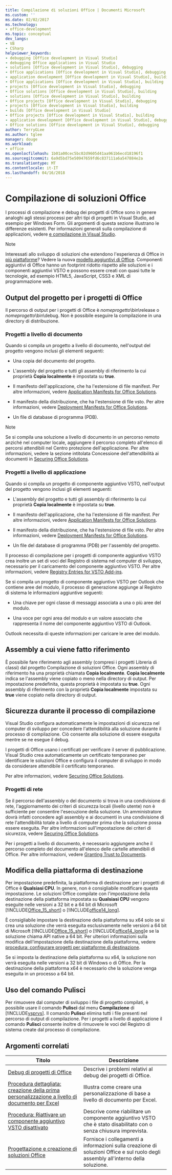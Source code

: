 ```yaml
---
title: Compilazione di soluzioni Office | Documenti Microsoft
ms.custom: ''
ms.date: 02/02/2017
ms.technology:
- office-development
ms.topic: conceptual
dev_langs:
- VB
- CSharp
helpviewer_keywords:
- debugging [Office development in Visual Studio]
- debugging Office applications in Visual Studio
- solutions [Office development in Visual Studio], debugging
- Office applications [Office development in Visual Studio], debugging
- application development [Office development in Visual Studio], building
- Office applications [Office development in Visual Studio], building
- projects [Office development in Visual Studio], debugging
- Office solutions [Office development in Visual Studio], building
- solutions [Office development in Visual Studio], building
- Office projects [Office development in Visual Studio], debugging
- projects [Office development in Visual Studio], building
- builds [Office development in Visual Studio]
- Office projects [Office development in Visual Studio], building
- application development [Office development in Visual Studio], debugging
- Office solutions [Office development in Visual Studio], debugging
author: TerryGLee
ms.author: tglee
manager: douge
ms.workload:
- office
ms.openlocfilehash: 1b01a00cec5bc02d9605d41aa961b6ecd18196f1
ms.sourcegitcommit: 6a9d5bd75e50947659fd6c837111a6a547884e2a
ms.translationtype: MT
ms.contentlocale: it-IT
ms.lasthandoff: 04/16/2018
---
```

# <a name="building-office-solutions"></a>Compilazione di soluzioni Office
  I processi di compilazione e debug dei progetti di Office sono in genere analoghi agli stessi processi per altri tipi di progetti in Visual Studio, ad esempio per Windows Form. Gli argomenti di questa sezione illustrano le differenze esistenti. Per informazioni generali sulla compilazione di applicazioni, vedere [e compilazione in Visual Studio](/visualstudio/ide/compiling-and-building-in-visual-studio).  
  
> [!NOTE]  
>  Interessati allo sviluppo di soluzioni che estendono l'esperienza di Office in [più piattaforme](https://dev.office.com/add-in-availability)? Vedere la nuova [modello aggiuntivi di Office](https://dev.office.com/docs/add-ins/overview/office-add-ins). Componenti aggiuntivi di Office hanno un footprint ridotto rispetto alle soluzioni e i componenti aggiuntivi VSTO e possono essere creati con quasi tutte le tecnologie, ad esempio HTML5, JavaScript, CSS3 e XML di programmazione web.  
  
## <a name="project-output-for-office-projects"></a>Output del progetto per i progetti di Office  
 Il percorso di output per i progetti di Office è *nomeprogetto*\bin\release o *nomeprogetto*\bin\debug. Non è possibile eseguire la compilazione in una directory di distribuzione.  
  
### <a name="document-level-projects"></a>Progetti a livello di documento  
 Quando si compila un progetto a livello di documento, nell'output del progetto vengono inclusi gli elementi seguenti:  
  
-   Una copia del documento del progetto.  
  
-   L'assembly del progetto e tutti gli assembly di riferimento la cui proprietà **Copia localmente** è impostata su **true**.  
  
-   Il manifesto dell'applicazione, che ha l'estensione di file manifest. Per altre informazioni, vedere [Application Manifests for Office Solutions](../vsto/application-manifests-for-office-solutions.md).  
  
-   Il manifesto della distribuzione, che ha l'estensione di file vsto. Per altre informazioni, vedere [Deployment Manifests for Office Solutions](../vsto/deployment-manifests-for-office-solutions.md).  
  
-   Un file di database di programma (PDB).  
  
> [!NOTE]  
>  Se si compila una soluzione a livello di documento in un percorso remoto anziché nel computer locale, aggiungere il percorso completo all'elenco di percorsi attendibili nel Centro protezione dell'applicazione. Per altre informazioni, vedere la sezione intitolata Concessione dell'attendibilità ai documenti in [Securing Office Solutions](../vsto/securing-office-solutions.md).  
  
### <a name="application-level-projects"></a>Progetti a livello di applicazione  
 Quando si compila un progetto di componente aggiuntivo VSTO, nell'output del progetto vengono inclusi gli elementi seguenti:  
  
-   L'assembly del progetto e tutti gli assembly di riferimento la cui proprietà **Copia localmente** è impostata su **true**.  
  
-   Il manifesto dell'applicazione, che ha l'estensione di file manifest. Per altre informazioni, vedere [Application Manifests for Office Solutions](../vsto/application-manifests-for-office-solutions.md).  
  
-   Il manifesto della distribuzione, che ha l'estensione di file vsto. Per altre informazioni, vedere [Deployment Manifests for Office Solutions](../vsto/deployment-manifests-for-office-solutions.md).  
  
-   Un file del database di programma (PDB) per l'assembly del progetto.  
  
 Il processo di compilazione per i progetti di componente aggiuntivo VSTO crea inoltre un set di voci del Registro di sistema nel computer di sviluppo, necessario per il caricamento del componente aggiuntivo VSTO. Per altre informazioni, vedere [Registry Entries for VSTO Add-ins](../vsto/registry-entries-for-vsto-add-ins.md).  
  
 Se si compila un progetto di componente aggiuntivo VSTO per Outlook che contiene aree del modulo, il processo di generazione aggiunge al Registro di sistema le informazioni aggiuntive seguenti:  
  
-   Una chiave per ogni classe di messaggi associata a una o più aree del modulo.  
  
-   Una voce per ogni area del modulo e un valore associato che rappresenta il nome del componente aggiuntivo VSTO di Outlook.  
  
 Outlook necessita di queste informazioni per caricare le aree del modulo.  
  
## <a name="referenced-assemblies"></a>Assembly a cui viene fatto riferimento  
 È possibile fare riferimento agli assembly (compresi i progetti Libreria di classi) dal progetto Compilazione di soluzioni Office. Ogni assembly di riferimento ha una proprietà chiamata **Copia localmente**. **Copia localmente** indica se l'assembly viene copiato o meno nella directory di output. Per impostazione predefinita, questa proprietà è impostata su **true**. Ogni assembly di riferimento con la proprietà **Copia localmente** impostata su **true** viene copiato nella directory di output.  
  
## <a name="security-during-the-build-process"></a>Sicurezza durante il processo di compilazione  
 Visual Studio configura automaticamente le impostazioni di sicurezza nel computer di sviluppo per concedere l'attendibilità alla soluzione durante il processo di compilazione. Ciò consente alla soluzione di essere eseguita mentre se ne esegue il debug.  
  
 I progetti di Office usano i certificati per verificare il server di pubblicazione. Visual Studio crea automaticamente un certificato temporaneo per identificare le soluzioni Office e configura il computer di sviluppo in modo da considerare attendibile il certificato temporaneo.  
  
 Per altre informazioni, vedere [Securing Office Solutions](../vsto/securing-office-solutions.md).  
  
### <a name="network-projects"></a>Progetti di rete  
 Se il percorso dell'assembly o del documento si trova in una condivisione di rete, l'aggiornamento dei criteri di sicurezza locali (livello utente) non è sufficiente per consentire l'esecuzione della soluzione. Un amministratore dovrà infatti concedere agli assembly e ai documenti in una condivisione di rete l'attendibilità totale a livello di computer prima che la soluzione possa essere eseguita. Per altre informazioni sull'impostazione dei criteri di sicurezza, vedere [Securing Office Solutions](../vsto/securing-office-solutions.md).  
  
 Per i progetti a livello di documento, è necessario aggiungere anche il percorso completo del documento all'elenco delle cartelle attendibili di Office. Per altre informazioni, vedere [Granting Trust to Documents](../vsto/granting-trust-to-documents.md).  
  
## <a name="changing-the-platform-target"></a>Modifica della piattaforma di destinazione  
 Per impostazione predefinita, la piattaforma di destinazione per i progetti di Office è **Qualsiasi CPU**. In genere, non è consigliabile modificare questa impostazione. Le soluzioni Office compilate con l'impostazione della destinazione della piattaforma impostata su **Qualsiasi CPU** vengono eseguite nelle versioni a 32 bit e a 64 bit di Microsoft [!INCLUDE[Office_15_short](../vsto/includes/office-15-short-md.md)] o [!INCLUDE[office14_long](../vsto/includes/office14-long-md.md)].  
  
 È consigliabile impostare la destinazione della piattaforma su x64 solo se si crea una soluzione che verrà eseguita esclusivamente nelle versioni a 64 bit di Microsoft [!INCLUDE[Office_15_short](../vsto/includes/office-15-short-md.md)] o [!INCLUDE[office14_long](../vsto/includes/office14-long-md.md)]e se la soluzione chiama API native a 64 bit. Per ulteriori informazioni sulla modifica dell'impostazione della destinazione della piattaforma, vedere [procedura: configurare progetti per piattaforme di destinazione](../ide/how-to-configure-projects-to-target-platforms.md).  
  
 Se si imposta la destinazione della piattaforma su x64, la soluzione non verrà eseguita nelle versioni a 32 bit di Windows o di Office. Per la destinazione della piattaforma x64 è necessario che la soluzione venga eseguita in un processo a 64 bit.  
  
## <a name="using-the-clean-command"></a>Uso del comando Pulisci  
 Per rimuovere dal computer di sviluppo i file di progetto compilati, è possibile usare il comando **Pulisci** dal menu **Compilazione** di [!INCLUDE[vsprvs](../sharepoint/includes/vsprvs-md.md)]. Il comando **Pulisci** elimina tutti i file presenti nel percorso di output di compilazione. Per i progetti a livello di applicazione il comando **Pulisci** consente inoltre di rimuovere le voci del Registro di sistema create dal processo di compilazione.  
  
## <a name="related-topics"></a>Argomenti correlati  
  
|Titolo|Descrizione|  
|-----------|-----------------|  
|[Debug di progetti di Office](../vsto/debugging-office-projects.md)|Descrive i problemi relativi al debug dei progetti di Office.|  
|[Procedura dettagliata: creazione della prima personalizzazione a livello di documento per Excel](../vsto/walkthrough-creating-your-first-document-level-customization-for-excel.md)|Illustra come creare una personalizzazione di base a livello di documento per Excel.|  
|[Procedura: Riattivare un componente aggiuntivo VSTO disattivato](../vsto/how-to-re-enable-a-vsto-add-in-that-has-been-disabled.md)|Descrive come riabilitare un componente aggiuntivo VSTO che è stato disabilitato con o senza chiusura imprevista.|  
|[Progettazione e creazione di soluzioni Office](../vsto/designing-and-creating-office-solutions.md)|Fornisce i collegamenti a informazioni sulla creazione di soluzioni Office e sul ruolo degli assembly all'interno della soluzione.|  
  
  